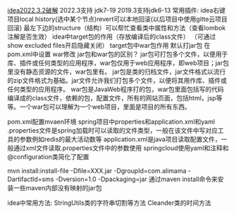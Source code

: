 [idea2022.3.2破解](https://www.exception.site/essay/how-to-free-use-idea-202021-by-resigter-code)
2022.3支持 jdk7-19
2019.3支持jdk6-13
常用插件:
idea右键项目local history(选中某个节点)revert可以本地回滚(以后项目中使用gitte云项目回滚)
最左下边的structure（结构）可以帮忙查看类中属性和方法（查看lombok注解是否生效）
idea中target包的作用（存放编译后的class文件）
（可通过show excluded files开启隐藏关闭）
target包中war包作用
默认打jar包
在pom.xml中设置
<packing>war<packing>修改
jar包和war包的区别？
jar包可打包多个文件，以便用于库、插件或任何类型的应用程序，war包仅用于web应用程序，即web项目；jar包里没有静态资源的文件，war包里有。
jar包是类的归档文件，jar文件格式以流行的zip文件格式为基础。jar文件允许我们打包多个文件，以便将其用作库、插件或任何类型的应用程序。
war包是JavaWeb程序打的包，war包里面包括写的代码编译成的class文件，依赖的包，配置文件，所有的网站页面，包括html，jsp等等。一个war包可以理解为一个web项目，里面是项目的所有东西。

  

pom.xml配置mvaen环境
spring项目中properties和application.xml和yaml
.properties文件是spring加载时可以读取的文件类型，一般在该文件中写对应工具的参数例如redis的最大活动数等
application.xml是java项目读取配置文件，一般通过xml文件读取.properties文件中的参数使用
springcloud使用yaml和注释和@configuration类简化了配置

  
mvn install:install-file -Dfile=XXX.jar -DgroupId=com.alimama -DartifactId=sms -Dversion=1.0 -Dpackaging=jar
通过maven install命令来安装一些maven内部没有映射的jar包
  

  

idea中常用方法:
StringUtils类的字符串切割等方法
Cleander类的时间方法